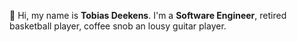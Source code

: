 👋 Hi, my name is **Tobias Deekens**. I'm a **Software Engineer**, retired basketball player, coffee snob an lousy guitar player.
